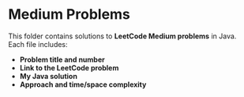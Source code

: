 # Medium Problems

This folder contains solutions to **LeetCode Medium problems** in Java.  
Each file includes:

- **Problem title and number**  
- **Link to the LeetCode problem**  
- **My Java solution**  
- **Approach and time/space complexity**  


